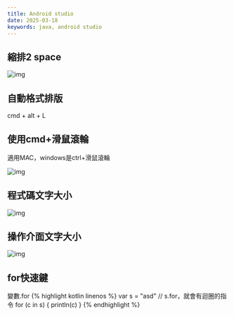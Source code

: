 ```yaml
---
title: Android studio
date: 2025-03-18
keywords: java, android studio
---
```

## 縮排2 space
![img]({{site.imgurl}}/android/android_studio_space.png)

## 自動格式排版
cmd + alt + L

## 使用cmd+滑鼠滾輪
適用MAC，windows是ctrl+滑鼠滾輪

![img]({{site.imgurl}}/android/android_studio_mouse_fontsize.png)

## 程式碼文字大小
![img]({{site.imgurl}}/android/android_studio_code_fontsize.png)

## 操作介面文字大小
![img]({{site.imgurl}}/android/android_studio_fontsize.png)

## for快速鍵
變數.for
{% highlight kotlin linenos %}
var s = "asd"
// s.for，就會有迴圈的指令
for (c in s) {
    println(c)
}
{% endhighlight %}